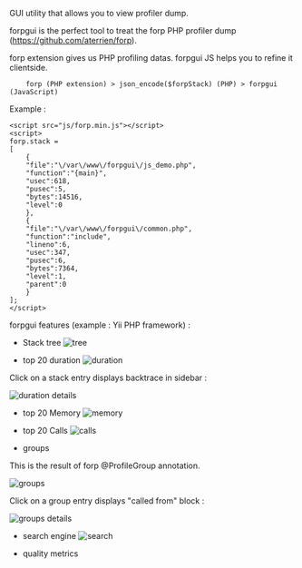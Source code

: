 GUI utility that allows you to view profiler dump.

forpgui is the perfect tool to treat the forp PHP profiler dump (https://github.com/aterrien/forp).

forp extension gives us PHP profiling datas.
forpgui JS helps you to refine it clientside.

        forp (PHP extension) > json_encode($forpStack) (PHP) > forpgui (JavaScript)

Example :
```
<script src="js/forp.min.js"></script>
<script>
forp.stack =
[
    {
    "file":"\/var\/www\/forpgui\/js_demo.php",
    "function":"{main}",
    "usec":618,
    "pusec":5,
    "bytes":14516,
    "level":0
    },
    {
    "file":"\/var\/www\/forpgui\/common.php",
    "function":"include",
    "lineno":6,
    "usec":347,
    "pusec":6,
    "bytes":7364,
    "level":1,
    "parent":0
    }
];
</script>
```


forpgui features (example : Yii PHP framework) :

- Stack tree
![tree](https://raw.github.com/aterrien/forpgui/master/doc/ui-tree.png)

- top 20 duration
![duration](https://raw.github.com/aterrien/forpgui/master/doc/ui-duration.png)

Click on a stack entry displays backtrace in sidebar :

![duration details](https://raw.github.com/aterrien/forpgui/master/doc/ui-duration-details.png)

- top 20 Memory
![memory](https://raw.github.com/aterrien/forpgui/master/doc/ui-memory.png)

- top 20 Calls
![calls](https://raw.github.com/aterrien/forpgui/master/doc/ui-calls.png)

- groups

This is the result of forp @ProfileGroup annotation.

![groups](https://raw.github.com/aterrien/forpgui/master/doc/ui-groups.png)

Click on a group entry displays "called from" block :

![groups details](https://raw.github.com/aterrien/forpgui/master/doc/ui-groups-details.png)

- search engine
![search](https://raw.github.com/aterrien/forpgui/master/doc/ui-search.png)


- quality metrics
